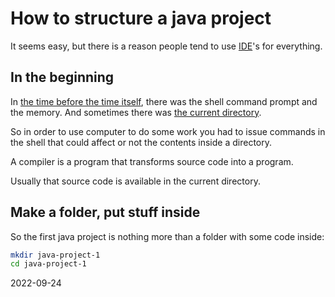 # How to structure a java project

It seems easy, but there is a reason people tend to use
[IDE](https://en.wikipedia.org/wiki/Integrated_development_environment)'s for everything.

## In the beginning

In [the time before the time itself](https://history-computer.com/computers-in-the-1980s/),
there was the shell command prompt and the memory. And sometimes there was
[the current directory](https://en.wikipedia.org/wiki/Directory_structure).

So in order to use computer to do some work you had to issue commands in the
shell that could affect or not the contents inside a directory.

A compiler is a program that transforms source code into a program.

Usually that source code is available in the current directory.

## Make a folder, put stuff inside

So the first java project is nothing more than a folder with some code inside:

```bash
mkdir java-project-1
cd java-project-1
```

2022-09-24
